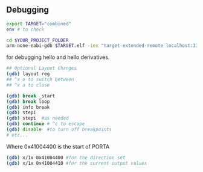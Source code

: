 

## Debugging

```zsh
export TARGET="combined"
env # to check
```

```bash
cd $YOUR_PROJECT_FOLDER
arm-none-eabi-gdb $TARGET.elf -iex "target extended-remote localhost:3333"
```

for debugging hello and hello derivatives. 

```zsh
## Optional Layout Changes
(gdb) layout reg
## ^x o to switch between
## ^x a to close

(gdb) break _start
(gdb) break loop
(gdb) info break
(gdb) stepi
(gdb) stepi  #as needed
(gdb) continue # ^c to escape
(gdb) disable  #to turn off breakpoints
# etc...
```
Where 0x41004400 is the start of PORTA
```zsh
(gdb) x/1x 0x41004400 #for the direction set
(gdb) x/1x 0x41004410 #for the current output values
```